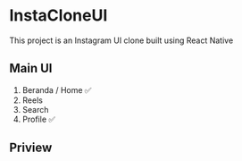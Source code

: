# InstaCloneUI
This project is an Instagram UI clone built using React Native

## Main UI
1. Beranda / Home ✅
2. Reels
3. Search
4. Profile ✅

## Priview


